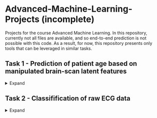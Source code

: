 # Advanced-Machine-Learning-Projects (incomplete)
Projects for the course Advanced Machine Learning. In this repository, currently not all files are available, and so end-to-end prediction is not possible with this code. As a result, for now, this repository presents only tools that can be leveraged in similar tasks.

## Task 1 - Prediction of patient age based on manipulated brain-scan latent features
<details><summary>Expand</summary>
- Rank 25/179
- Public-score: 0.750; Private-score: 0.713

Using neural networks unknown to us, features were extracted from brain-scan images. Additionaly, noise was added to certain datapoints, some features were duplicated, some useless features were added, and some elements of data points were entirely removed. The chritical pre-processing tasks were imputation and feature selection.

### Code
- __imputer_gridsearch.py__: A framework to compare imputation strategies. CatBoostRegressor was used to evalutate the resulting data.
- __model_gridsearch.py__: A framework to select the most optimal model hyperparameters. Framework is set-up to split the search up into multiple runs. Necessary due to the magnitude of the search. In its current state, the function is set-up to search for XGBoost hyperparameters, however, the same framework can be used for any scikit-learn-compatible model.

- __smart_stacking__: Stacking is computationaly demanding. To stack two models (base models), each model needs to be trained on the training data, via cross-val-predict, the models need to be trained k times on k-folds of the data, and finally a final linear regressor must be trained. In our approach, we present a framework in which these base models only need to be trained (once on the entire training data and k times on the folds) only one time, and then can be to on combination with an arbitratry number of models in stacking also trained in this manner. Finally, we also present a strategy to be able to cross-validate stacked combinations of models without having to retrain them.
    <details><summary>get_model_data.py</summary> Framework generates and saves models trained on entire training data, and on k folds of training data. Additionaly, cross validation predictions are saved for each fold. </details>
    <details><summary>smart_stacking.py</summary> Code combines what is generated by "get_model_data.py", trains some linear regressor to combine the cross-val predictions of various models, and then generates final predictions based on the predictions of models trained on entire training set. </details>
    
    <details><summary>get_cv_data.py</summary> Similar to "get_model_data.py", except it performs the same staps on another set of folds used for cross-validation. I.e. for m folds used for cross-val, we need models trained on the the entire dataset of each fold, and additionaly models trained and their corresponding cross-val-predictions on another k-folds of the data on each of the m-folds. </details>
    
    <details><summary>stacking_cv.py</summary> Like "smart_stacking.py", this code combines outcomes of "get_cv_data.py" to evalutate cross validation scores of various stacking combinations.</details>
    
    <details><summary>tools.py</summary> Presents a function through which a part of our code is parallelized. Simply in order to speed up training for cross validation predictions.</details>
</details>

## Task 2 - Classifification of raw ECG data
<details><summary>Expand</summary>
- Rank 3/168
- Public-score: 0.858; Private-score: 0.856

Given raw ECG data, our task was to classify data between 4 classes. These classes were imbalanced. Our stages of data processing were the following: idintifying and inverting inverted signals (generated due to misplacement of electrodes), extracting heartbeat templates, corresponding local hertbeat frequencies and QRS locations. To make our predictions, from the original signals and from this extracted information, we extracted features on which we trained boosted models. 

The feature extracted are seperated into three categories:
- Signal features: general features that can be extracted from any signal
- Expert features: ECG specific features
- Learned features: features extracted via a neural network framework. 

In this repository, only the third approach is currently available, and so the same accuracies can not be accomplished with this code alone.

After features are extracted, all features are combined, after which we perform feature extraction and final train a model to make predictions.

### Code
- __ExtendedNet.py__: In this file, the neural network class "ExtendedNet" is available. This neural network takes the entire ECG sequence, of an arbitrary length and generates one feature vector. This network was trained by applying an additional linear layer at the end to perform the classification. The Neural Netowrk architecture consists of a residual, bottle-neck 1D-convolutional architecture, which outputs a seuqence with a reduced lenght but higher dimensionality, followed by a bi-directional LSTM and a deep fully-connected block.
- __ShortNet.py__: Using this architecture, we were not able to generate meaningful features. Further research would need to be done to leverege this architecture. The code consists of a lot of uncommented code, representing different strategies. The different strategies are the following. Apply LSTM layer on individual heartbeat templates to extract heartbeat features; then pass the resulting sequence of these heartbeat features through some final LSTM architecture. Different architectures were tried out. Alternatively we tried to leverage expert heartbeat features and then pass those through the final LSTM block.
- __train.py__: A function which guides the training of "ExtendedNet"
</detials>

